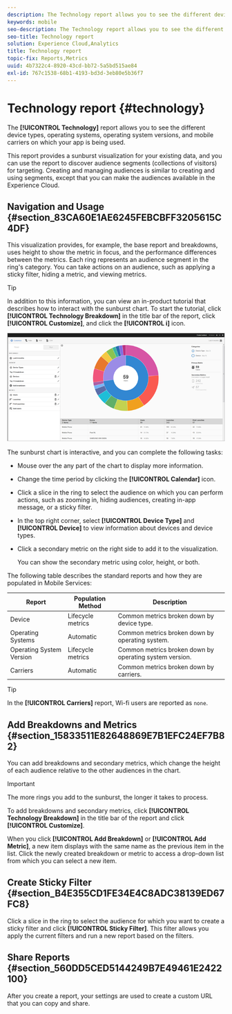 ```yaml
---
description: The Technology report allows you to see the different device types, operating systems, operating system versions, and mobile carriers on which your app is being used.
keywords: mobile
seo-description: The Technology report allows you to see the different device types, operating systems, operating system versions, and mobile carriers on which your app is being used.
seo-title: Technology report
solution: Experience Cloud,Analytics
title: Technology report
topic-fix: Reports,Metrics
uuid: 4b7322c4-8920-43cd-bb72-5a5bd515ae84
exl-id: 767c1538-68b1-4193-bd3d-3eb80e5b36f7
---
```

# Technology report {#technology}

The **[!UICONTROL Technology]** report allows you to see the different device types, operating systems, operating system versions, and mobile carriers on which your app is being used.

This report provides a sunburst visualization for your existing data, and you can use the report to discover audience segments (collections of visitors) for targeting. Creating and managing audiences is similar to creating and using segments, except that you can make the audiences available in the  Experience Cloud.

## Navigation and Usage {#section_83CA60E1AE6245FEBCBFF3205615C4DF}

This visualization provides, for example, the base report and breakdowns, uses height to show the metric in focus, and the performance differences between the metrics. Each ring represents an audience segment in the ring's category. You can take actions on an audience, such as applying a sticky filter, hiding a metric, and viewing metrics.

>[!TIP]
>
>In addition to this information, you can view an in-product tutorial that describes how to interact with the sunburst chart. To start the tutorial, click **[!UICONTROL Technology Breakdown]** in the title bar of the report, click **[!UICONTROL Customize]**, and click the **[!UICONTROL i]** icon.

![](assets/report_technology.png)

The sunburst chart is interactive, and you can complete the following tasks:

* Mouse over the any part of the chart to display more information. 
* Change the time period by clicking the **[!UICONTROL Calendar]** icon. 
* Click a slice in the ring to select the audience on which you can perform actions, such as zooming in, hiding audiences, creating in-app message, or a sticky filter. 
* In the top right corner, select **[!UICONTROL Device Type]** and **[!UICONTROL Device]** to view information about devices and device types. 

* Click a secondary metric on the right side to add it to the visualization.

  You can show the secondary metric using color, height, or both.

The following table describes the standard reports and how they are populated in Mobile Services: 

| Report | Population Method | Description |
|--- |--- |--- |
|Device|Lifecycle metrics|Common metrics broken down by device type.|
|Operating Systems|Automatic|Common metrics broken down by operating system.|
|Operating System Version|Lifecycle metrics|Common metrics broken down by operating system version.|
|Carriers|Automatic|Common metrics broken down by carriers.|

>[!TIP]
>
>In the **[!UICONTROL Carriers]** report, Wi-fi users are reported as `none`.


## Add Breakdowns and Metrics {#section_15833511E82648869E7B1EFC24EF7B82}

You can add breakdowns and secondary metrics, which change the height of each audience relative to the other audiences in the chart.

>[!IMPORTANT]
>
>The more rings you add to the sunburst, the longer it takes to process.

To add breakdowns and secondary metrics, click **[!UICONTROL Technology Breakdown]** in the title bar of the report and click **[!UICONTROL Customize]**.

When you click **[!UICONTROL Add Breakdown]** or **[!UICONTROL Add Metric]**, a new item displays with the same name as the previous item in the list. Click the newly created breakdown or metric to access a drop-down list from which you can select a new item.

## Create Sticky Filter {#section_B4E355CD1FE34E4C8ADC38139ED67FC8}

Click a slice in the ring to select the audience for which you want to create a sticky filter and click **[!UICONTROL Sticky Filter]**. This filter allows you apply the current filters and run a new report based on the filters.

## Share Reports {#section_560DD5CED5144249B7E49461E2422100}

After you create a report, your settings are used to create a custom URL that you can copy and share.
